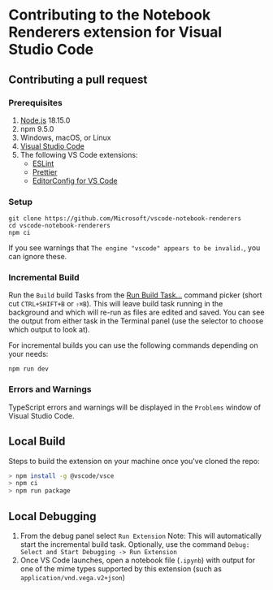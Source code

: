 # Contributing to the Notebook Renderers extension for Visual Studio Code


## Contributing a pull request

### Prerequisites

1. [Node.js](https://nodejs.org/) 18.15.0
1. npm 9.5.0
1. Windows, macOS, or Linux
1. [Visual Studio Code](https://code.visualstudio.com/)
1. The following VS Code extensions:
    - [ESLint](https://marketplace.visualstudio.com/items?itemName=dbaeumer.vscode-eslint)
    - [Prettier](https://marketplace.visualstudio.com/items?itemName=esbenp.prettier-vscode)
    - [EditorConfig for VS Code](https://marketplace.visualstudio.com/items?itemName=EditorConfig.EditorConfig)

### Setup

```shell
git clone https://github.com/Microsoft/vscode-notebook-renderers
cd vscode-notebook-renderers
npm ci
```

If you see warnings that `The engine "vscode" appears to be invalid.`, you can ignore these.

### Incremental Build

Run the `Build` build Tasks from the [Run Build Task...](https://code.visualstudio.com/docs/editor/tasks) command picker (short cut `CTRL+SHIFT+B` or `⇧⌘B`). This will leave build task running in the background and which will re-run as files are edited and saved. You can see the output from either task in the Terminal panel (use the selector to choose which output to look at).

For incremental builds you can use the following commands depending on your needs:

```shell
npm run dev
```

### Errors and Warnings

TypeScript errors and warnings will be displayed in the `Problems` window of Visual Studio Code.

## Local Build

Steps to build the extension on your machine once you've cloned the repo:

```bash
> npm install -g @vscode/vsce
> npm ci
> npm run package
```


## Local Debugging

1. From the debug panel select `Run Extension`
    Note: This will automatically start the incremental build task.
    Optionally, use the command `Debug: Select and Start Debugging -> Run Extension`
2. Once VS Code launches, open a notebook file (`.ipynb`) with output for one of the mime types supported by this extension (such as `application/vnd.vega.v2+json`)
